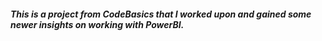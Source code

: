 ##### This is a project from CodeBasics that I worked upon and gained some newer insights on working with PowerBI.
